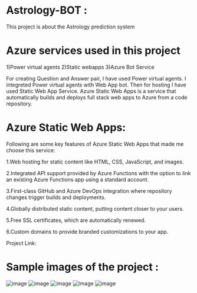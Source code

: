 # Astrology-BOT :

This project is about the Astrology prediction system


# Azure services used in this project

1)Power virtual  agents 2)Static webapps 3)Azure Bot Service

For creating Question and Answer pair, I have used Power virtual agents. I integreted Power virtual agents with Web App bot. Then for hosting I have used Static Web App Service. Azure Static Web Apps is a service that automatically builds and deploys full stack web apps to Azure from a code repository.

# Azure Static Web Apps: 

Following are some key features of Azure Static Web Apps that made me choose this service:

1.Web hosting for static content like HTML, CSS, JavaScript, and images.

2.Integrated API support provided by Azure Functions with the option to link an existing Azure Functions app using a standard account.

3.First-class GitHub and Azure DevOps integration where repository changes trigger builds and deployments.

4.Globally distributed static content, putting content closer to your users.

5.Free SSL certificates, which are automatically renewed.

6.Custom domains to provide branded customizations to your app.

Project Link:

# Sample images of the project :

![image](https://user-images.githubusercontent.com/110901331/184301902-03e5afb7-9c8c-4051-8352-95dd7a80dba2.png)
![image](https://user-images.githubusercontent.com/110901331/184301942-9cbac01e-74ab-46af-9392-f7b6c044661e.png)
![image](https://user-images.githubusercontent.com/110901331/184301977-a44df53e-36df-4fa5-b194-2e9587c8aa81.png)
![image](https://user-images.githubusercontent.com/110901331/184302021-77f0abe3-7d6c-4e89-85ef-1ca241383257.png)
![image](https://user-images.githubusercontent.com/110901331/184302090-6d96d8a0-231f-4a36-bfdd-c6c26ad9b216.png)




